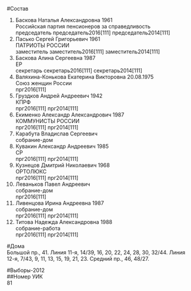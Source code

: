 #Состав  
1. Баскова Наталья Александровна 1961  
    Российская партия пенсионеров за справедливость  
    председатель председатель2016[111] председатель2014[111]  
2. Пасько Сергей Григорьевич 1961  
    ПАТРИОТЫ РОССИИ  
    заместитель заместитель2016[111] заместитель2014[111]  
3. Баскова Алина Сергеевна 1987  
    ЕР  
    секретарь секретарь2016[111] секретарь2014[111]  
4. Валяхина-Конькова Екатерина Викторовна 20.08.1975  
    Союз женщин России  
    прг2016[111]  
5. Груздков Андрей Андреевич 1942  
    КПРФ  
    прг2016[111] прг2014[111]  
6. Екименко Александр Александрович 1987  
    КОММУНИСТЫ РОССИИ  
    прг2016[111] прг2014[111]  
7. Карабута Владислав Сергеевич  
    собрание-дом  
8. Кувакин Александр Андреевич 1985  
    СР  
    прг2016[111] прг2014[111]  
9. Кузнецов Дмитрий Николаевич 1968  
    ОРТОЛЮКС  
    прг2016[111] прг2014[111]  
10. Леваньков Павел Андреевич  
    собрание-дом  
    прг2016[111]  
11. Ливенцова Ирина Андреевна 1987  
    собрание-дом  
    прг2016[111] прг2014[111]  
12. Титова Надежда Александровна 1988  
    собрание-работа  
    прг2016[111] прг2014[111]  
  
#Дома  
Большой пр.,    41. Линия 11-я,      14/39, 16, 20, 22, 24, 28, 30, 32/44. Линия 12-я,      7/43, 9, 11, 13, 15, 19, 21, 23. Средний пр.,      46, 48/27.  
  
#Выборы-2012  
##Номер УИК  
81  
